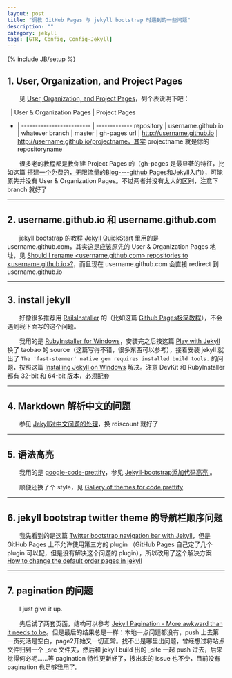 ```yaml
---
layout: post
title: "调教 GitHub Pages 与 jekyll bootstrap 时遇到的一些问题"
description: ""
category: jekyll
tags: [GTR, Config, Config-Jekyll]
---
```

{% include JB/setup %}

## 1. User, Organization, and Project Pages

　　见 [User, Organization, and Project Pages](https://help.github.com/articles/user-organization-and-project-pages)，列个表说明下吧：

&nbsp;  | User & Organization Pages | Project Pages
- | ------------------------- | -------------
repository | username.github.io | whatever
branch | master | gh-pages
url | http://username.github.io | http://username.github.io/projectname，其实 projectname 就是你的 repositoryname

　　很多老的教程都是教你建 Project Pages 的（gh-pages 是最显著的特征，比如这篇 [搭建一个免费的，无限流量的Blog----github Pages和Jekyll入门](http://www.ruanyifeng.com/blog/2012/08/blogging_with_jekyll.html)），可能原先并没有 User & Organization Pages。不过两者并没有太大的区别，注意下 branch 就好了

---

## 2. username.github.io 和 username.github.com

　　jekyll bootstrap 的教程 [Jekyll QuickStart](http://jekyllbootstrap.com/usage/jekyll-quick-start.html) 里用的是 username.github.com，其实这是应该原先的 User & Organization Pages 地址，见 [Should I rename <username.github.com> repositories to <username.github.io>?](https://help.github.com/articles/should-i-rename-username-github-com-repositories-to-username-github-io)，而且现在 username.github.com 会直接 redirect 到 username.github.io

---

## 3. install jekyll

　　好像很多推荐用 [RailsInstaller](http://railsinstaller.org/en) 的（比如这篇 [Github Pages极简教程](http://yanping.me/cn/blog/2012/03/18/github-pages-step-by-step/)），不会遇到我下面写的这个问题。  

　　我用的是 [RubyInstaller for Windows](http://rubyinstaller.org/)，安装完之后按这篇 [Play with Jekyll ](http://blog.skydark.info/programming/2012/03/23/play-with-jekyll/) 换了 taobao 的 source（这篇写得不错，很多东西可以参考），接着安装 jekyll 就出了 `The 'fast-stemmer' native gem requires installed build tools.` 的问题，按照这篇 [Installing Jekyll on Windows](http://flatshaded.com/2013/05/installing-jekyll-on-windows/) 解决。注意 DevKit 和 RubyInstaller 都有 32-bit 和 64-bit 版本，必须配套

---

## 4. Markdown 解析中文的问题

　　参见 [Jekyll对中文问题的处理](http://nepshi.com/2012-10-08/chinese-characters-in-jekyll/)，换 rdiscount 就好了

---

## 5. 语法高亮

　　我用的是 [google-code-prettify](https://code.google.com/p/google-code-prettify/wiki/GettingStarted)，参见 [Jekyll-bootstrap添加代码高亮 ](http://jesusjzp.github.io/blog/2013/08/17/jekyll-bootstrap-code-highlighting/)。  

　　顺便还换了个 style，见 [Gallery of themes for code prettify](http://google-code-prettify.googlecode.com/svn/trunk/styles/index.html)

---

## 6. jekyll bootstrap twitter theme 的导航栏顺序问题

　　我先看到的是这篇 [Twitter bootstrap navigation bar with Jekyll](http://steve0hh.wordpress.com/2013/03/29/twitter-bootstrap-navigation-bar-with-jekyll/)，但是 GitHub Pages 上不允许使用第三方的 plugin （GitHub Pages 自己定了几个 plugin 可以配，但是没有解决这个问题的 plugin），所以改用了这个解决方案 [How to change the default order pages in jekyll](http://stackoverflow.com/a/16625558)

---

## 7. pagination 的问题

　　I just give it up.

　　先后试了两套页面，结构可以参考 [Jekyll Pagination - More awkward than it needs to be](http://patrick-mckinley.com/tech/jekyll-pagination.html)。但是最后的结果总是一样：本地一点问题都没有，push 上去第一页死活是空白，page2开始又一切正常。找不出是哪里出问题，曾经想过将站点文件归到一个 \_src 文件夹，然后和 jekyll build 出的 \_site 一起 push 过去，后来觉得何必呢……等 pagination 特性更新好了，搜出来的 issue 也不少，目前没有 pagination 也足够我用了。
